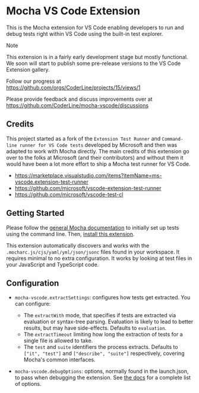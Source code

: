 # Mocha VS Code Extension

This is the Mocha extension for VS Code enabling developers to run and debug tests right within VS Code using the built-in test explorer.

> [!NOTE]
> This extension is in a fairly early development stage but mostly functional. We soon
> will start to publish some pre-release versions to the VS Code Extension gallery.
>
> Follow our progress at https://github.com/orgs/CoderLine/projects/15/views/1
>
> Please provide feedback and discuss improvements over at https://github.com/CoderLine/mocha-vscode/discussions

## Credits

This project started as a fork of the `Extension Test Runner` and `Command-line runner for VS Code tests` developed by Microsoft and then was adapted to work with Mocha directly.
The main credits of this extension go over to the folks at Microsoft (and their contributors) and without them it would have been a lot more effort to ship a Mocha test runner for VS Code.

- https://marketplace.visualstudio.com/items?itemName=ms-vscode.extension-test-runner
- https://github.com/microsoft/vscode-extension-test-runner
- https://github.com/microsoft/vscode-test-cl

## Getting Started

Please follow the [general Mocha documentation](https://mochajs.org/) to initially set up tests using the command line. Then, [install this extension](https://marketplace.visualstudio.com/items?itemName=mocha.mocha-vscode).

This extension automatically discovers and works with the `.mocharc.js/cjs/yaml/yml/json/jsonc` files found in your workspace. It requires minimal to no extra configuration. It works by looking at test files in your JavaScript and TypeScript code.

## Configuration

- `mocha-vscode.extractSettings`: configures how tests get extracted. You can configure:

  - The `extractWith` mode, that specifies if tests are extracted via evaluation or syntax-tree parsing. Evaluation is likely to lead to better results, but may have side-effects. Defaults to `evaluation`.
  - The `extractTimeout` limiting how long the extraction of tests for a single file is allowed to take.
  - The `test` and `suite` identifiers the process extracts. Defaults to `["it", "test"]` and `["describe", "suite"]` respectively, covering Mocha's common interfaces.

- `mocha-vscode.debugOptions`: options, normally found in the launch.json, to pass when debugging the extension. See [the docs](https://code.visualstudio.com/docs/nodejs/nodejs-debugging#_launch-configuration-attributes) for a complete list of options.
